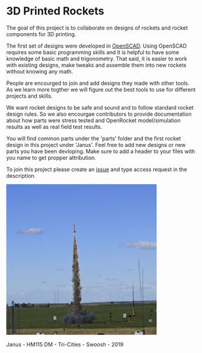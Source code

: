 # 3D Printed Rockets
The goal of this project is to collaborate on designs of rockets and rocket components for 3D printing.

The first set of designs were developed in [OpenSCAD](https://www.openscad.org/). Using OpenSCAD requires some basic programming skills and it is helpful to have some knowledge of basic math and trigonometry. That said, it is easier to work with existing designs, make tweaks and assemble them into new rockets without knowing any math.

People are encourged to join and add designs they made with other tools. As we learn more togther we will figure out the best tools to use for different projects and skills. 

We want rocket designs to be safe and sound and to follow standard rocket design rules. So we also encourgae contributors to provide documentation about how parts were stress tested and OpenRocket model/simulation results as well as real field test results.

You will find common parts under the 'parts' folder and the first rocket design in this project under 'Janus'. Feel free to add new designs or new parts you have been devloping. Make sure to add a header to your files with you name to get propper attribution. 


To join this project please create an [issue](https://github.com/3dp-rocket/rockets/issues) and type access request in the description. 

<img src="images/janus.jpg" width="400" alt="Tri-cities - Swoosh - 2019 - Richard V.">

Janus - HM115 DM - Tri-Cities - Swoosh - 2019